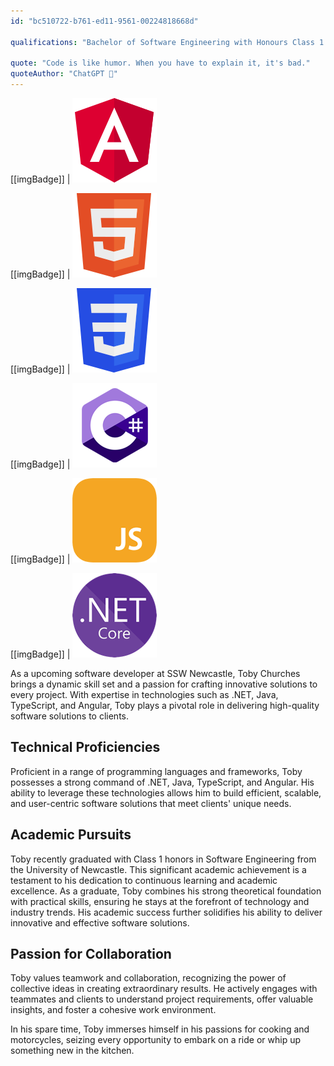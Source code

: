 ```yaml
---
id: "bc510722-b761-ed11-9561-00224818668d"

qualifications: "Bachelor of Software Engineering with Honours Class 1 | University of Newcastle"

quote: "Code is like humor. When you have to explain it, it's bad."
quoteAuthor: "ChatGPT 🤖"
---
```


[[imgBadge]]
| ![](../badges/Developer-angular.png)

[[imgBadge]]
| ![](../badges/Designer-web-html5.png)

[[imgBadge]]
| ![](../badges/Designer-web-css3.png)

[[imgBadge]]
| ![](../badges/Developer-c-sharp.png)

[[imgBadge]]
| ![](../badges/Developer-js.png)

[[imgBadge]]
| ![](../badges/Developer-dotnet-core.png)

As a upcoming software developer at SSW Newcastle, Toby Churches brings a dynamic skill set and a passion for crafting innovative solutions to every project. With expertise in technologies such as .NET, Java, TypeScript, and Angular, Toby plays a pivotal role in delivering high-quality software solutions to clients.

## Technical Proficiencies

Proficient in a range of programming languages and frameworks, Toby possesses a strong command of .NET, Java, TypeScript, and Angular. His ability to leverage these technologies allows him to build efficient, scalable, and user-centric software solutions that meet clients' unique needs.

## Academic Pursuits

Toby recently graduated with Class 1 honors in Software Engineering from the University of Newcastle. This significant academic achievement is a testament to his dedication to continuous learning and academic excellence. As a graduate, Toby combines his strong theoretical foundation with practical skills, ensuring he stays at the forefront of technology and industry trends. His academic success further solidifies his ability to deliver innovative and effective software solutions.

## Passion for Collaboration

Toby values teamwork and collaboration, recognizing the power of collective ideas in creating extraordinary results. He actively engages with teammates and clients to understand project requirements, offer valuable insights, and foster a cohesive work environment.

In his spare time, Toby immerses himself in his passions for cooking and motorcycles, seizing every opportunity to embark on a ride or whip up something new in the kitchen.
